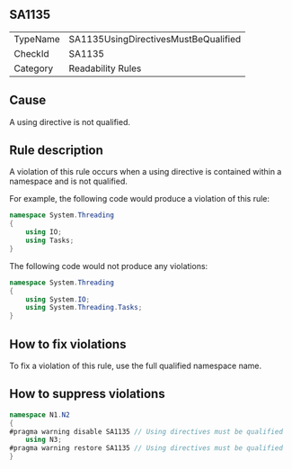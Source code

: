 ## SA1135

<table>
<tr>
  <td>TypeName</td>
  <td>SA1135UsingDirectivesMustBeQualified</td>
</tr>
<tr>
  <td>CheckId</td>
  <td>SA1135</td>
</tr>
<tr>
  <td>Category</td>
  <td>Readability Rules</td>
</tr>
</table>

## Cause

A using directive is not qualified.

## Rule description

 A violation of this rule occurs when a using directive is contained within a namespace and is not qualified.

For example, the following code would produce a violation of this rule:

```csharp
namespace System.Threading
{
    using IO;
    using Tasks;
}
```

The following code would not produce any violations:

```csharp
namespace System.Threading
{
    using System.IO;
    using System.Threading.Tasks;
}
```

## How to fix violations

To fix a violation of this rule, use the full qualified namespace name.

## How to suppress violations

```csharp
namespace N1.N2
{
#pragma warning disable SA1135 // Using directives must be qualified
    using N3;
#pragma warning restore SA1135 // Using directives must be qualified
}
```

